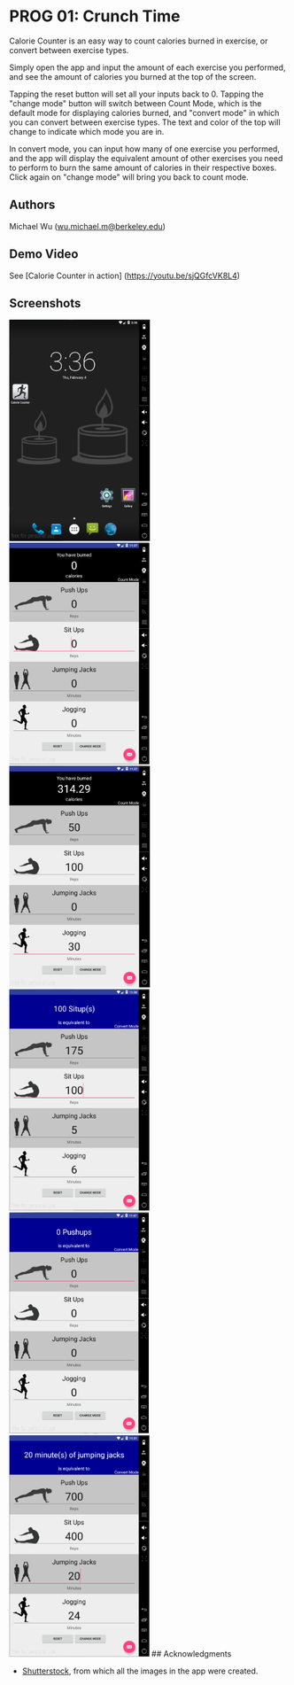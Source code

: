 # PROG 01: Crunch Time

Calorie Counter is an easy way to count calories burned in exercise, or convert between exercise types.

Simply open the app and input the amount of each exercise you performed, and see the amount of calories you burned at the top of the screen.

Tapping the reset button will set all your inputs back to 0. Tapping the "change mode" button will switch between Count Mode, which is the default mode for displaying calories burned, and "convert mode" in which you can convert between exercise types. The text and color of the top will change to indicate which mode you are in.

In convert mode, you can input how many of one exercise you performed, and the app will display the equivalent amount of other exercises you need to perform to burn the same amount of calories in their respective boxes. Click again on "change mode" will bring you back to count mode.

## Authors

Michael Wu ([wu.michael.m@berkeley.edu](mailto:wu.michael.m@berkeley.edu))

## Demo Video

See [Calorie Counter in action] (https://youtu.be/sjQGfcVK8L4)

## Screenshots

<img src="screenshots/screen1.png" height="400"/>
<img src="screenshots/screen2.png" height="400"/>
<img src="screenshots/screen3.png" height="400"/>
<img src="screenshots/screen4.png" height="400"/>
<img src="screenshots/screen5.png" height="400"/>
<img src="screenshots/screen6.png" height="400"/>
## Acknowledgments

* [Shutterstock](http://www.shutterstock.com/), from which all the images in the app were created.
